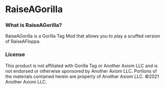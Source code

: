 # RaiseAGorilla

### What is RaiseAGorilla?
RaiseAGorilla is a Gorilla Tag Mod that allows you to play a scuffed version of RaiseAFloppa.

### License
This product is not affiliated with Gorilla Tag or Another Axiom LLC and is not endorsed or otherwise sponsored by Another Axiom LLC. Portions of the materials contained herein are property of Another Axiom LLC. ©2021 Another Axiom LLC.
